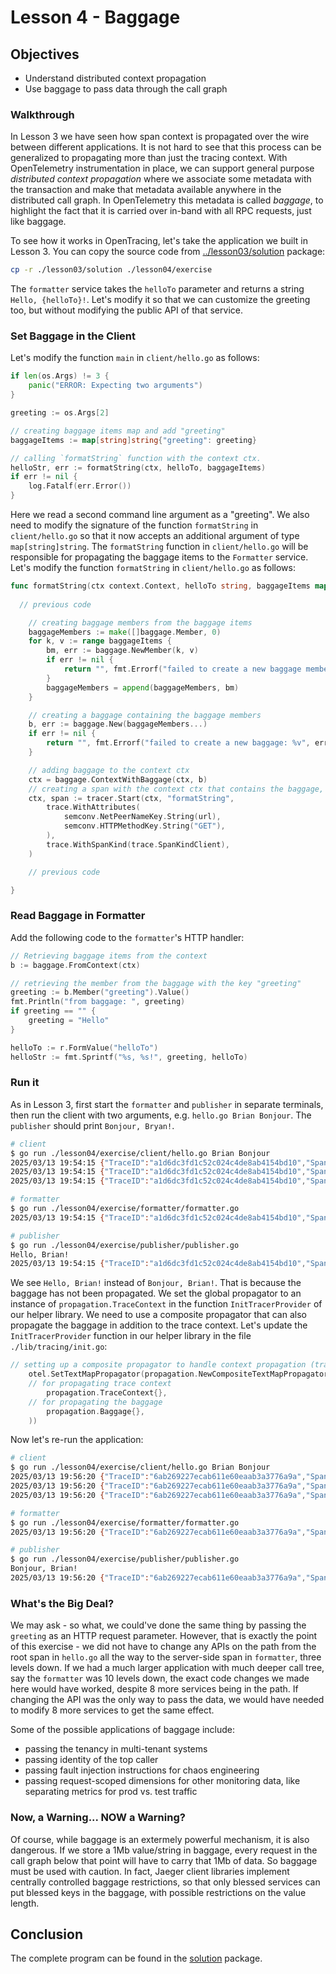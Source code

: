 # Lesson 4 - Baggage

## Objectives

* Understand distributed context propagation
* Use baggage to pass data through the call graph

### Walkthrough

In Lesson 3 we have seen how span context is propagated over the wire between different applications. It is not hard to see that this process can be generalized to propagating more than just the tracing context. With OpenTelemetry instrumentation in place, we can support general purpose _distributed context propagation_ where we associate some metadata with the transaction and make that metadata available anywhere in the distributed call graph. In OpenTelemetry this metadata is called _baggage_, to highlight the fact that it is carried over in-band with all RPC requests, just like baggage.

To see how it works in OpenTracing, let's take the application we built in Lesson 3. You can copy the source code from [../lesson03/solution](../lesson03/solution) package:

```bash
cp -r ./lesson03/solution ./lesson04/exercise
```

The `formatter` service takes the `helloTo` parameter and returns a string `Hello, {helloTo}!`. Let's modify it so that we can customize the greeting too, but without modifying the public API of that service.

### Set Baggage in the Client

Let's modify the function `main` in `client/hello.go` as follows:

```go
if len(os.Args) != 3 {
    panic("ERROR: Expecting two arguments")
}

greeting := os.Args[2]

// creating baggage items map and add "greeting"
baggageItems := map[string]string{"greeting": greeting}

// calling `formatString` function with the context ctx.
helloStr, err := formatString(ctx, helloTo, baggageItems)
if err != nil {
	log.Fatalf(err.Error())
}
```
Here we read a second command line argument as a "greeting". We also need to modify the signature of the function `formatString` in `client/hello.go` so that it now accepts an additional argument of type `map[string]string`. The `formatString` function in `client/hello.go` will be responsible for propagating the baggage items to the `Formatter` service. Let's modify the function `formatString` in `client/hello.go` as follows:

```go
func formatString(ctx context.Context, helloTo string, baggageItems map[string]string) (string, error) {
	
  // previous code

	// creating baggage members from the baggage items
	baggageMembers := make([]baggage.Member, 0)
	for k, v := range baggageItems {
		bm, err := baggage.NewMember(k, v)
		if err != nil {
			return "", fmt.Errorf("failed to create a new baggage member: %v", err)
		}
		baggageMembers = append(baggageMembers, bm)
	}

	// creating a baggage containing the baggage members
	b, err := baggage.New(baggageMembers...)
	if err != nil {
		return "", fmt.Errorf("failed to create a new baggage: %v", err)
	}

	// adding baggage to the context ctx
	ctx = baggage.ContextWithBaggage(ctx, b)
	// creating a span with the context ctx that contains the baggage, and custom attributes indicating that it is an RPC
	ctx, span := tracer.Start(ctx, "formatString",
		trace.WithAttributes(
			semconv.NetPeerNameKey.String(url),
			semconv.HTTPMethodKey.String("GET"),
		),
		trace.WithSpanKind(trace.SpanKindClient),
	)

	// previous code

}
```

### Read Baggage in Formatter

Add the following code to the `formatter`'s HTTP handler:

```go
// Retrieving baggage items from the context
b := baggage.FromContext(ctx)

// retrieving the member from the baggage with the key "greeting"
greeting := b.Member("greeting").Value()
fmt.Println("from baggage: ", greeting)
if greeting == "" {
	greeting = "Hello"
}

helloTo := r.FormValue("helloTo")
helloStr := fmt.Sprintf("%s, %s!", greeting, helloTo)
```

### Run it

As in Lesson 3, first start the `formatter` and `publisher` in separate terminals, then run the client with two arguments, e.g. `hello.go Brian Bonjour`. The `publisher` should print `Bonjour, Bryan!`.

```bash
# client
$ go run ./lesson04/exercise/client/hello.go Brian Bonjour
2025/03/13 19:54:15 {"TraceID":"a1d6dc3fd1c52c024c4de8ab4154bd10","SpanID":"28ba049644c12fe1","TraceFlags":"01","TraceState":"","Remote":false}
2025/03/13 19:54:15 {"TraceID":"a1d6dc3fd1c52c024c4de8ab4154bd10","SpanID":"fcaef19133003d22","TraceFlags":"01","TraceState":"","Remote":false}
2025/03/13 19:54:15 {"TraceID":"a1d6dc3fd1c52c024c4de8ab4154bd10","SpanID":"8351dd7f319787d2","TraceFlags":"01","TraceState":"","Remote":false}

# formatter
$ go run ./lesson04/exercise/formatter/formatter.go
2025/03/13 19:54:15 {"TraceID":"a1d6dc3fd1c52c024c4de8ab4154bd10","SpanID":"24a98f8b94a304d5","TraceFlags":"01","TraceState":"","Remote":false}

# publisher
$ go run ./lesson04/exercise/publisher/publisher.go
Hello, Brian!
2025/03/13 19:54:15 {"TraceID":"a1d6dc3fd1c52c024c4de8ab4154bd10","SpanID":"0fa5b79c6ed01a8e","TraceFlags":"01","TraceState":"","Remote":false}
```

We see `Hello, Brian!` instead of `Bonjour, Brian!`. That is because the baggage has not been propagated. We set the global propagator to an instance of `propagation.TraceContext` in the function `InitTracerProvider` of our helper library. We need to use a composite propagator that can also propagate the baggage in addition to the trace context. Let's update the `InitTracerProvider` function in our helper library in the file `./lib/tracing/init.go`:

```go
// setting up a composite propagator to handle context propagation (traces and baggage) across services
	otel.SetTextMapPropagator(propagation.NewCompositeTextMapPropagator(
    // for propagating trace context
		propagation.TraceContext{},
    // for propagating the baggage
		propagation.Baggage{},
	))
```
Now let's re-run the application:

```bash
# client
$ go run ./lesson04/exercise/client/hello.go Brian Bonjour
2025/03/13 19:56:20 {"TraceID":"6ab269227ecab611e60eaab3a3776a9a","SpanID":"c9794aea170c88e9","TraceFlags":"01","TraceState":"","Remote":false}
2025/03/13 19:56:20 {"TraceID":"6ab269227ecab611e60eaab3a3776a9a","SpanID":"1604a06c596c8af0","TraceFlags":"01","TraceState":"","Remote":false}
2025/03/13 19:56:20 {"TraceID":"6ab269227ecab611e60eaab3a3776a9a","SpanID":"cba9a56b5b6ac230","TraceFlags":"01","TraceState":"","Remote":false}

# formatter
$ go run ./lesson04/exercise/formatter/formatter.go
2025/03/13 19:56:20 {"TraceID":"6ab269227ecab611e60eaab3a3776a9a","SpanID":"0d31673103179c85","TraceFlags":"01","TraceState":"","Remote":false}

# publisher
$ go run ./lesson04/exercise/publisher/publisher.go
Bonjour, Brian!
2025/03/13 19:56:20 {"TraceID":"6ab269227ecab611e60eaab3a3776a9a","SpanID":"86370b05b70bcf64","TraceFlags":"01","TraceState":"","Remote":false}
```

### What's the Big Deal?

We may ask - so what, we could've done the same thing by passing the `greeting` as an HTTP request parameter.
However, that is exactly the point of this exercise - we did not have to change any APIs on the path from
the root span in `hello.go` all the way to the server-side span in `formatter`, three levels down.
If we had a much larger application with much deeper call tree, say the `formatter` was 10 levels down,
the exact code changes we made here would have worked, despite 8 more services being in the path.
If changing the API was the only way to pass the data, we would have needed to modify 8 more services
to get the same effect.

Some of the possible applications of baggage include:

  * passing the tenancy in multi-tenant systems
  * passing identity of the top caller
  * passing fault injection instructions for chaos engineering
  * passing request-scoped dimensions for other monitoring data, like separating metrics for prod vs. test traffic


### Now, a Warning... NOW a Warning?

Of course, while baggage is an extermely powerful mechanism, it is also dangerous. If we store a 1Mb value/string
in baggage, every request in the call graph below that point will have to carry that 1Mb of data. So baggage
must be used with caution. In fact, Jaeger client libraries implement centrally controlled baggage restrictions,
so that only blessed services can put blessed keys in the baggage, with possible restrictions on the value length.

## Conclusion

The complete program can be found in the [solution](./solution) package.
